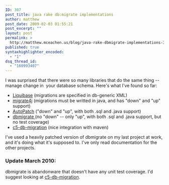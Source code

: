 ```yaml
---
ID: 307
post_title: java rake db:migrate implementations
author: matthew
post_date: 2009-02-03 01:55:21
post_excerpt: ""
layout: post
permalink: >
  http://matthew.mceachen.us/blog/java-rake-dbmigrate-implementations-307.html
published: true
syntaxhighlighter_encoded:
  - "1"
dsq_thread_id:
  - "160993407"
---
```

I was surprised that there were so many libraries that do the same thing -- manage change in  your database schema. Here's what I've found so far:
<ul>
	<li><a href="http://www.liquibase.org">Liquibase</a> (migrations are specified in db-generic XML)</li>
	<li><a href="http://migrate4j.sourceforge.net/">migrate4j</a> (migrations must be writted in java, and has "down" and "up" support)</li>
	<li><a href="http://autopatch.sourceforge.net">AutoPatch</a> ("down" and "up", with both .sql and .java support)</li>
	<li> <a href="http://code.google.com/p/dbmigrate/">dbmigrate </a>(no "down" -- only "up", with both .sql and .java support, but no test coverage)</li>
	<li><a href="http://code.google.com/p/c5-db-migration/">c5-db-migration</a> (nice integration with maven)</li>
</ul>
I've used a heavily patched version of dbmigrate on my last project at work, and it's doing what it's supposed to. I've only read documentation for the other projects.

<h3>Update March 2010:</h3>

dbmigrate is abandonware that doesn't have any unit test coverage. I'd suggest looking at <a href="http://code.google.com/p/c5-db-migration/">c5-db-migration</a>.